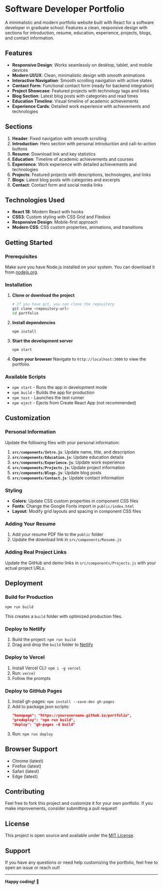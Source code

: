 # Software Developer Portfolio

A minimalistic and modern portfolio website built with React for a software developer in graduate school. Features a clean, responsive design with sections for introduction, resume, education, experience, projects, blogs, and contact information.

## Features

- **Responsive Design**: Works seamlessly on desktop, tablet, and mobile devices
- **Modern UI/UX**: Clean, minimalistic design with smooth animations
- **Interactive Navigation**: Smooth scrolling navigation with active states
- **Contact Form**: Functional contact form (ready for backend integration)
- **Project Showcase**: Featured projects with technology tags and links
- **Blog Section**: Latest blog posts with categories and read times
- **Education Timeline**: Visual timeline of academic achievements
- **Experience Cards**: Detailed work experience with achievements and technologies

## Sections

1. **Header**: Fixed navigation with smooth scrolling
2. **Introduction**: Hero section with personal introduction and call-to-action buttons
3. **Resume**: Download link and key statistics
4. **Education**: Timeline of academic achievements and courses
5. **Experience**: Work experience with detailed achievements and technologies
6. **Projects**: Featured projects with descriptions, technologies, and links
7. **Blogs**: Latest blog posts with categories and excerpts
8. **Contact**: Contact form and social media links

## Technologies Used

- **React 18**: Modern React with hooks
- **CSS3**: Custom styling with CSS Grid and Flexbox
- **Responsive Design**: Mobile-first approach
- **Modern CSS**: CSS custom properties, animations, and transitions

## Getting Started

### Prerequisites

Make sure you have Node.js installed on your system. You can download it from [nodejs.org](https://nodejs.org/).

### Installation

1. **Clone or download the project**
   ```bash
   # If you have git, you can clone the repository
   git clone <repository-url>
   cd portfolio
   ```

2. **Install dependencies**
   ```bash
   npm install
   ```

3. **Start the development server**
   ```bash
   npm start
   ```

4. **Open your browser**
   Navigate to `http://localhost:3000` to view the portfolio.

### Available Scripts

- `npm start` - Runs the app in development mode
- `npm build` - Builds the app for production
- `npm test` - Launches the test runner
- `npm eject` - Ejects from Create React App (not recommended)

## Customization

### Personal Information

Update the following files with your personal information:

1. **`src/components/Intro.js`**: Update name, title, and description
2. **`src/components/Education.js`**: Update education details
3. **`src/components/Experience.js`**: Update work experience
4. **`src/components/Projects.js`**: Update project information
5. **`src/components/Blogs.js`**: Update blog posts
6. **`src/components/Contact.js`**: Update contact information

### Styling

- **Colors**: Update CSS custom properties in component CSS files
- **Fonts**: Change the Google Fonts import in `public/index.html`
- **Layout**: Modify grid layouts and spacing in component CSS files

### Adding Your Resume

1. Add your resume PDF file to the `public` folder
2. Update the download link in `src/components/Resume.js`

### Adding Real Project Links

Update the GitHub and demo links in `src/components/Projects.js` with your actual project URLs.

## Deployment

### Build for Production

```bash
npm run build
```

This creates a `build` folder with optimized production files.

### Deploy to Netlify

1. Build the project: `npm run build`
2. Drag and drop the `build` folder to [Netlify](https://netlify.com)

### Deploy to Vercel

1. Install Vercel CLI: `npm i -g vercel`
2. Run: `vercel`
3. Follow the prompts

### Deploy to GitHub Pages

1. Install gh-pages: `npm install --save-dev gh-pages`
2. Add to package.json scripts:
   ```json
   "homepage": "https://yourusername.github.io/portfolio",
   "predeploy": "npm run build",
   "deploy": "gh-pages -d build"
   ```
3. Run: `npm run deploy`

## Browser Support

- Chrome (latest)
- Firefox (latest)
- Safari (latest)
- Edge (latest)

## Contributing

Feel free to fork this project and customize it for your own portfolio. If you make improvements, consider submitting a pull request!

## License

This project is open source and available under the [MIT License](LICENSE).

## Support

If you have any questions or need help customizing the portfolio, feel free to open an issue or reach out!

---

**Happy coding! 🚀**

